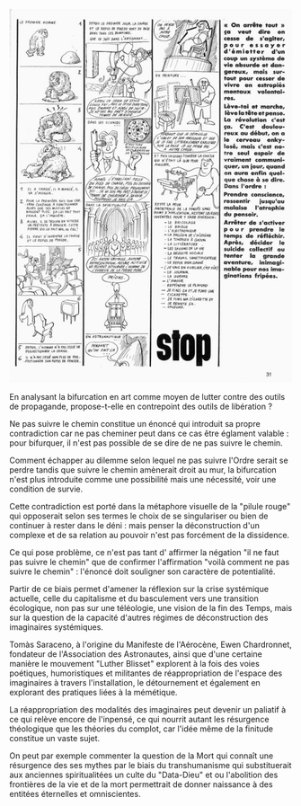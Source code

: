 ![image](images/LAn-01-extrait-31.jpg)

En analysant la bifurcation en art comme moyen de lutter contre des outils de propagande, propose-t-elle en contrepoint des outils de libération ?

Ne pas suivre le chemin constitue un énoncé qui introduit sa propre contradiction car ne pas cheminer peut dans ce cas être églament valable : pour bifurquer, il n'est pas possible de se dire de ne pas suivre le chemin.

Comment échapper au dilemme selon lequel ne pas suivre l'Ordre serait se perdre tandis que suivre le chemin amènerait droit au mur, la bifurcation n'est plus introduite comme une possibilité mais une nécessité, voir une condition de survie.

Cette contradiction est porté dans la métaphore visuelle de la "pilule rouge" qui opposerait selon ses termes le choix de se singulariser ou bien de continuer à rester dans le déni : mais penser la déconstruction d'un complexe et de sa relation au pouvoir n'est pas forcément de la dissidence.

Ce qui pose problème, ce n'est pas tant d' affirmer la négation "il ne faut pas suivre le chemin" que de confirmer l'affirmation "voilà comment ne pas suivre le chemin" : l'énoncé doit souligner son caractère de potentialité.

Partir de ce biais permet d'amener la réflexion sur la crise systémique actuelle, celle du capitalisme et du basculement vers une transition écologique, non pas sur une téléologie, une vision de la fin des Temps, mais sur la question de la capacité d'autres régimes de déconstruction des imaginaires systémiques.

Tomàs Saraceno, à l'origine du Manifeste de l'Aérocène, Ewen Chardronnet, fondateur de l'Association des Astronautes, ainsi que d'une certaine manière le mouvement "Luther Blisset" explorent à la fois des voies poétiques, humoristiques et militantes de réappropriation de l'espace des imaginaires à travers l'installation, le détournement et également en explorant des pratiques liées à la mémétique.

La réappropriation des modalités des imaginaires peut devenir un paliatif à ce qui relève encore de l'inpensé, ce qui nourrit autant les résurgence théologique que les théories du complot, car l'idée même de la finitude constitue un vaste sujet.

On peut par exemple commenter la question de la Mort qui connaît une résurgence des ses mythes par le biais du transhumanisme qui substituerait aux anciennes spiritualitées un culte du "Data-Dieu" et ou l'abolition des frontières de la vie et de la mort permettrait de donner naissance à des entitées éternelles et omniscientes.
